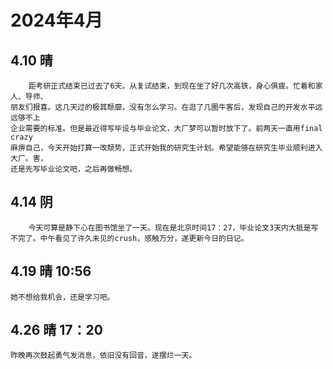# 2024年4月

## 4.10 晴

        距考研正式结束已过去了6天。从复试结束，到现在坐了好几次高铁，身心俱疲。忙着和家人、导师、
    朋友们报喜。这几天过的极其颓靡，没有怎么学习。在逛了几圈牛客后，发现自己的开发水平远远够不上
    企业需要的标准。但是最近得写毕设与毕业论文，大厂梦可以暂时放下了。前两天一直用final crazy
    麻痹自己，今天开始打算一改颓势，正式开始我的研究生计划。希望能够在研究生毕业顺利进入大厂。害，
    还是先写毕业论文吧，之后再做畅想。



## 4.14 阴

        今天可算是静下心在图书馆坐了一天。现在是北京时间17：27，毕业论文3天内大抵是写不完了。中午看见了许久未见的crush，感触万分，遂更新今日的日记。



## 4.19 晴 10:56
    她不想给我机会，还是学习吧。
## 4.26 晴 17：20
    昨晚再次鼓起勇气发消息，依旧没有回音，遂摆烂一天。
